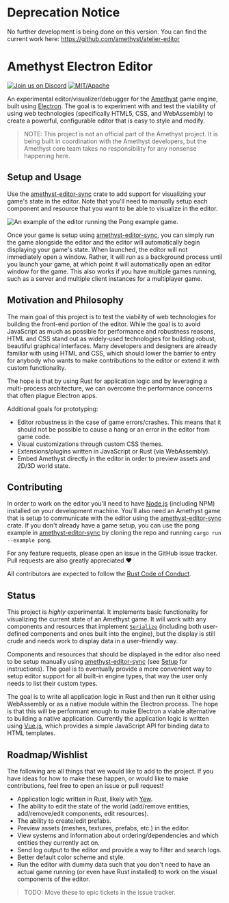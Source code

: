 # Deprecation Notice
No further development is being done on this version. You can find the current work here: https://github.com/amethyst/atelier-editor

# Amethyst Electron Editor

[![Join us on Discord](https://img.shields.io/discord/425678876929163284.svg?logo=discord)](https://discord.gg/GnP5Whs)
[![MIT/Apache](https://img.shields.io/badge/license-MIT%2FApache-blue.svg)](COPYING.txt)

An experimental editor/visualizer/debugger for the [Amethyst] game engine, built using [Electron].
The goal is to experiment with and test the viability of using web technologies (specifically HTML5,
CSS, and WebAssembly) to create a powerful, configurable editor that is easy to style and modify.

> NOTE: This project is not an official part of the Amethyst project. It is being built in
> coordination with the Amethyst developers, but the Amethyst core team takes no responsibility
> for any nonsense happening here.

## Setup and Usage

Use the [amethyst-editor-sync] crate to add support for visualizing your  game's state in the
editor. Note that you'll need to manually setup each component and resource that you want to be able
to visualize in the editor.

![An example of the editor running the Pong example game.](screenshots/pong.gif)

Once your game is setup using [amethyst-editor-sync], you can simply run the game alongside the
editor and the editor will automatically begin displaying your game's state. When launched, the
editor will not immediately open a window. Rather, it will run as a background process until you
launch your game, at which point it will automatically open an editor window for the game. This also
works if you have multiple games running, such as a server and multiple client instances for a
multiplayer game.

## Motivation and Philosophy

The main goal of this project is to test the viability of web technologies for building the
front-end portion of the editor. While the goal is to avoid JavaScript as much as possible for
performance and robustness reasons, HTML and CSS stand out as widely-used technologies for building
robust, beautiful graphical interfaces. Many developers and designers are already familiar with
using HTML and CSS, which should lower the barrier to entry for anybody who wants to make
contributions to the editor or extend it with custom functionality.

The hope is that by using Rust for application logic and by leveraging a multi-process architecture,
we can overcome the performance concerns that often plague Electron apps.

Additional goals for prototyping:

* Editor robustness in the case of game errors/crashes. This means that it should not be possible
  to cause a hang or an error in the editor from game code.
* Visual customizations through custom CSS themes.
* Extensions/plugins written in JavaScript or Rust (via WebAssembly).
* Embed Amethyst directly in the editor in order to preview assets and 2D/3D world state.

## Contributing

In order to work on the editor you'll need to have [Node.js] (including NPM) installed on your
development machine. You'll also need an Amethyst game that is setup to communicate with the editor
using the [amethyst-editor-sync] crate. If you don't already have a game setup, you can use the pong
example in [amethyst-editor-sync] by cloning the repo and running `cargo run --example pong`.

For any feature requests, please open an issue in the GitHub issue tracker. Pull requests are also
greatly appreciated :heart:

All contributors are expected to follow the [Rust Code of Conduct].

## Status

This project is *highly* experimental. It implements basic functionality for visualizing the
current state of an Amethyst game. It will work with any components and resources that implement
[`Serialize`] (including both user-defined components and ones built into the engine), but
the display is still crude and needs work to display data in a user-friendly way.

Components and resources that should be displayed in the editor also need to be setup manually
using [amethyst-editor-sync] (see [Setup](#Setup) for instructions). The goal is to eventually
provide a more convenient way to setup editor support for all built-in engine types, that way the
user only needs to list their custom types.

The goal is to write all application logic in Rust and then run it either using WebAssembly or as
a native module within the Electron process. The hope is that this will be performant enough to
make Electron a viable alternative to building a native application. Currently the
application logic is written using [Vue.js], which provides a simple JavaScript API for binding
data to HTML templates.

## Roadmap/Wishlist

The following are all things that we would like to add to the project. If you have ideas for how
to make these happen, or would like to make contributions, feel free to open an issue or pull
request!

* Application logic written in Rust, likely with [Yew].
* The ability to edit the state of the world (add/remove entities, add/remove/edit components,
  edit resources).
* The ability to create/edit prefabs.
* Preview assets (meshes, textures, prefabs, etc.) in the editor.
* View systems and information about ordering/dependencies and which entities they currently act on.
* Send log output to the editor and provide a way to filter and search logs.
* Better default color scheme and style.
* Run the editor with dummy data such that you don't need to have an actual game running (or even
  have Rust installed) to work on the visual components of the editor.

> TODO: Move these to epic tickets in the issue tracker.

[Amethyst]: https://www.amethyst.rs/
[Electron]: https://electronjs.org/
[amethyst-editor-sync]: https://github.com/randomPoison/amethyst-editor-sync
[`Serialize`]: https://docs.rs/serde/1.0.76/serde/trait.Serialize.html
[Yew]: https://github.com/DenisKolodin/yew
[Vue.js]: https://vuejs.org/
[Node.js]: https://nodejs.org/
[Rust Code of Conduct]: https://www.rust-lang.org/conduct.html
